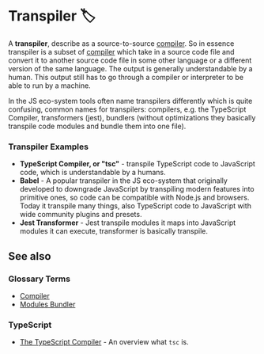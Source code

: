 # Transpiler 🏷

A **transpiler**, describe as a source-to-source [compiler](./compiler.md). So in essence transpiler is a subset of [compiler](./compiler.md) which take in a source code file and convert it to another source code file in some other language or a different version of the same language. The output is generally understandable by a human. This output still has to go through a compiler or interpreter to be able to run by a machine.

In the JS eco-system tools often name transpilers differently which is quite confusing, common names for transpilers: compilers, e.g. the TypeScript Compiler, transformers (jest), bundlers (without optimizations they basically transpile code modules and bundle them into one file).

### Transpiler Examples

- **TypeScript Compiler, or "tsc"** - transpile TypeScript code to JavaScript code, which is understandable by a humans.
- **Babel** - A popular transpiler in the JS eco-system that originally developed to downgrade JavaScript by transpiling modern features into primitive ones, so code can be compatible with Node.js and browsers.
  Today it transpile many things, also TypeScript code to JavaScript with wide community plugins and presets.
- **Jest Transformer** - Jest transpile modules it maps into JavaScript modules it can execute, transformer is basically transpile.

## See also

### Glossary Terms

- [Compiler](./compiler.md)
- [Modules Bundler](./modules/modules-bundler.md)

### TypeScript

- [The TypeScript Compiler](../typescript/glossary/ts-compiler.md) - An overview what `tsc` is.
